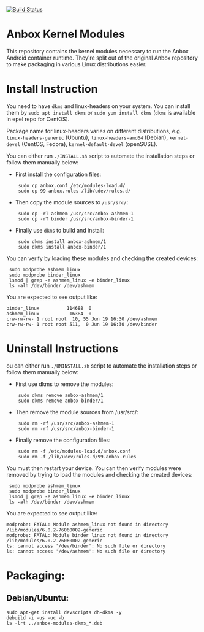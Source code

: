 [![Build Status](https://travis-ci.org/anbox/anbox-modules.svg?branch=master)](https://travis-ci.org/anbox/anbox-modules)

# Anbox Kernel Modules

This repository contains the kernel modules necessary to run the Anbox
Android container runtime. They're split out of the original Anbox
repository to make packaging in various Linux distributions easier.

# Install Instruction

You need to have `dkms` and linux-headers on your system. You can install them by
`sudo apt install dkms` or `sudo yum install dkms` (`dkms` is available in epel repo
for CentOS).

Package name for linux-headers varies on different distributions, e.g.
`linux-headers-generic` (Ubuntu), `linux-headers-amd64` (Debian),
`kernel-devel` (CentOS, Fedora), `kernel-default-devel` (openSUSE).


You can either run `./INSTALL.sh` script to automate the installation steps or follow them manually below:

* First install the configuration files:

  ```
   sudo cp anbox.conf /etc/modules-load.d/
   sudo cp 99-anbox.rules /lib/udev/rules.d/
  ```

* Then copy the module sources to `/usr/src/`:

  ```
   sudo cp -rT ashmem /usr/src/anbox-ashmem-1
   sudo cp -rT binder /usr/src/anbox-binder-1
  ```

* Finally use `dkms` to build and install:

  ```
   sudo dkms install anbox-ashmem/1
   sudo dkms install anbox-binder/1
  ```

You can verify by loading these modules and checking the created devices:

```
 sudo modprobe ashmem_linux
 sudo modprobe binder_linux
 lsmod | grep -e ashmem_linux -e binder_linux
 ls -alh /dev/binder /dev/ashmem
```

You are expected to see output like:

```
binder_linux          114688  0
ashmem_linux           16384  0
crw-rw-rw- 1 root root  10, 55 Jun 19 16:30 /dev/ashmem
crw-rw-rw- 1 root root 511,  0 Jun 19 16:30 /dev/binder
```

# Uninstall Instructions

ou can either run `./UNINSTALL.sh` script to automate the installation steps or follow them manually below:

* First use dkms to remove the modules:

  ```
   sudo dkms remove anbox-ashmem/1
   sudo dkms remove anbox-binder/1
  ```

* Then remove the module sources from /usr/src/:

  ```
   sudo rm -rf /usr/src/anbox-ashmem-1
   sudo rm -rf /usr/src/anbox-binder-1
  ```

* Finally remove the configuration files:

  ```
   sudo rm -f /etc/modules-load.d/anbox.conf
   sudo rm -f /lib/udev/rules.d/99-anbox.rules 
  ```

You must then restart your device. You can then verify modules were removed by trying to load the modules and checking the created devices:

```
 sudo modprobe ashmem_linux
 sudo modprobe binder_linux
 lsmod | grep -e ashmem_linux -e binder_linux
 ls -alh /dev/binder /dev/ashmem
```

You are expected to see output like:

```
modprobe: FATAL: Module ashmem_linux not found in directory /lib/modules/6.0.2-76060002-generic
modprobe: FATAL: Module binder_linux not found in directory /lib/modules/6.0.2-76060002-generic
ls: cannot access '/dev/binder': No such file or directory
ls: cannot access '/dev/ashmem': No such file or directory
```

# Packaging:
## Debian/Ubuntu:
```
sudo apt-get install devscripts dh-dkms -y 
debuild -i -us -uc -b 
ls -lrt ../anbox-modules-dkms_*.deb 
```
